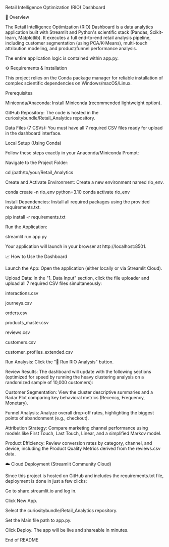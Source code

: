 Retail Intelligence Optimization (RIO) Dashboard

🚀 Overview

The Retail Intelligence Optimization (RIO) Dashboard is a data analytics application built with Streamlit and Python's scientific stack (Pandas, Scikit-learn, Matplotlib). It executes a full end-to-end retail analysis pipeline, including customer segmentation (using PCA/K-Means), multi-touch attribution modeling, and product/funnel performance analysis.

The entire application logic is contained within app.py.

⚙️ Requirements & Installation

This project relies on the Conda package manager for reliable installation of complex scientific dependencies on Windows/macOS/Linux.

Prerequisites

Miniconda/Anaconda: Install Miniconda (recommended lightweight option).

GitHub Repository: The code is hosted in the curiositybundle/Retail_Analytics repository.

Data Files (7 CSVs): You must have all 7 required CSV files ready for upload in the dashboard interface.

Local Setup (Using Conda)

Follow these steps exactly in your Anaconda/Miniconda Prompt:

Navigate to the Project Folder:

cd /path/to/your/Retail_Analytics


Create and Activate Environment: Create a new environment named rio_env.

conda create -n rio_env python=3.10
conda activate rio_env


Install Dependencies: Install all required packages using the provided requirements.txt.

pip install -r requirements.txt


Run the Application:

streamlit run app.py


Your application will launch in your browser at http://localhost:8501.

📈 How to Use the Dashboard

Launch the App: Open the application (either locally or via Streamlit Cloud).

Upload Data: In the "1. Data Input" section, click the file uploader and upload all 7 required CSV files simultaneously:

interactions.csv

journeys.csv

orders.csv

products_master.csv

reviews.csv

customers.csv

customer_profiles_extended.csv

Run Analysis: Click the "🚀 Run RIO Analysis" button.

Review Results: The dashboard will update with the following sections (optimized for speed by running the heavy clustering analysis on a randomized sample of 10,000 customers):

Customer Segmentation: View the cluster descriptive summaries and a Radar Plot comparing key behavioral metrics (Recency, Frequency, Monetary).

Funnel Analysis: Analyze overall drop-off rates, highlighting the biggest points of abandonment (e.g., checkout).

Attribution Strategy: Compare marketing channel performance using models like First Touch, Last Touch, Linear, and a simplified Markov model.

Product Efficiency: Review conversion rates by category, channel, and device, including the Product Quality Metrics derived from the reviews.csv data.

☁️ Cloud Deployment (Streamlit Community Cloud)

Since this project is hosted on GitHub and includes the requirements.txt file, deployment is done in just a few clicks:

Go to share.streamlit.io and log in.

Click New App.

Select the curiositybundle/Retail_Analytics repository.

Set the Main file path to app.py.

Click Deploy. The app will be live and shareable in minutes.

End of README